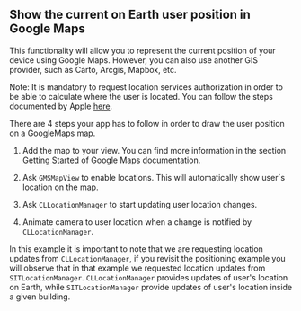 ## <a name="drawposition"><a/> Show the current on Earth user position in Google Maps

This functionality will allow you to represent the current position of your device using Google Maps. However, you can also use another GIS provider, such as Carto, Arcgis, Mapbox, etc.

Note: It is mandatory to request location services authorization in order to be able to calculate where the user is located. You can follow the steps documented by Apple [here](https://developer.apple.com/documentation/corelocation/requesting_authorization_for_location_services?language=objc).

There are 4 steps your app has to follow in order to draw the user position on a GoogleMaps map.

1. Add the map to your view. You can find more information in the section [Getting Started](https://developers.google.com/maps/documentation/ios-sdk/start) of Google Maps documentation.

2. Ask `GMSMapView` to enable locations. This will automatically show user´s location on the map.

3. Ask `CLLocationManager` to start updating user location changes.

4. Animate camera to user location when a change is notified by `CLLocationManager`.


In this example it is important to note that we are requesting location updates from `CLLocationManager`, if you revisit the positioning example you will observe that in that example we requested location updates from `SITLocationManager`. `CLLocationManager` provides updates of user's location on Earth, while `SITLocationManager` provide updates of user's location inside a given building.